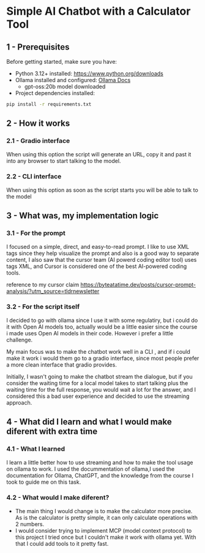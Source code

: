 # Simple AI Chatbot with a Calculator Tool

## 1 - Prerequisites

Before getting started, make sure you have:  
- Python 3.12+ installed: https://www.python.org/downloads
- Ollama installed and configured: [Ollama Docs](https://github.com/ollama/ollama)
  - gpt-oss:20b model downloaded
- Project dependencies installed:  

```bash
pip install -r requirements.txt
```

## 2 - How it works

### 2.1 - Gradio interface
When using this option the script will generate an URL, copy it and past it into
any browser to start talking to the model.

### 2.2 - CLI interface
When using this option as soon as the script starts you will be able to talk to
the model

## 3 - What was, my implementation logic

### 3.1 - For the prompt

I focused on a simple, direct, and easy-to-read prompt. I like to use XML tags
since they help visualize the prompt and also is a good way to separate content,
I also saw that the cursor team (AI powerd coding editor tool) uses tags XML, 
and Cursor is considered one of the best AI-powered coding tools.

reference to my cursor claim
https://byteatatime.dev/posts/cursor-prompt-analysis/?utm_source=tldrnewsletter

### 3.2 - For the script itself

I decided to go with ollama since I use it with some regulatiry, but i could do it
with Open AI models too, actually would be a little easier since the course i made
uses Open AI models in their code. However i prefer a little challenge.

My main focus was to make the chatbot work well in a CLI , and if i could
make it work i would them go to a gradio interface, since most people prefer a
more clean interface that gradio provides.

Initially, I wasn't going to make the chatbot stream the dialogue, but if you 
consider the waiting time for a local model takes to start talking plus the 
waiting time for the full response, you would wait a lot for the answer, and I 
considered this a bad user experience and decided to use the streaming approach.

## 4 - What did I learn and what I would make diferent with extra time

### 4.1 - What I learned

I learn a little better how to use streaming and how to make the tool usage on ollama 
to work. I used the docummentation of ollama,I used the documentation for Ollama,
ChatGPT, and the knowledge from the course I took to guide me on this task.

### 4.2 - What would I make diferent?

* The main thing I would change is to make the calculator more precise. As is 
the calculator is pretty simple, it can only calculate operations with 2 numbers.
* I would consider trying to implement MCP (model context protocol) to this project
I tried once but I couldn't make it work with ollama yet. With that I could add
tools to it pretty fast.
